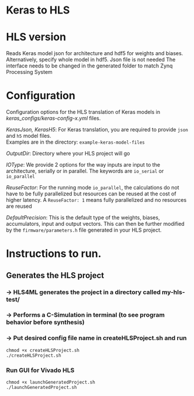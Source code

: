 # Keras to HLS 
# HLS version

Reads Keras model json for architecture and hdf5 for weights and biases.
Alternatively, specify whole model in hdf5. Json file is not needed
The interface needs to be changed in the generated folder to match Zynq Processing System

# Configuration

Configuration options for the HLS translation of Keras models in *keras_configs/keras-config-x.yml* files.

*KerasJson, KerasH5*: For Keras translation, you are required to provide `json` and `h5` model files.  
Examples are in the directory: `example-keras-model-files`

*OutputDir*: Directory where your HLS project will go

*IOType*: We provide 2 options for the way inputs are input to the architecture, serially or in parallel.  The keywords are `io_serial` or `io_parallel`

*ReuseFactor*: For the running mode `io_parallel`, the calculations do not have to be fully parallelized but resources can be reused at the cost of higher latency.  A `ReuseFactor: 1` means fully parallelized and no resources are reused

*DefaultPrecision*: This is the default type of the weights, biases, accumulators, input and output vectors.  This can then be further modified by the `firmware/parameters.h` file generated in your HLS project.


# Instructions to run. 

## Generates the HLS project
### -> HLS4ML generates the project in a directory called my-hls-test/
### -> Performs a C-Simulation in terminal (to see program behavior before synthesis)
### -> Put desired config file name in createHLSProject.sh and run
```
chmod +x createHLSProject.sh
./createHLSProject.sh
```
### Run GUI for Vivado HLS
```
chmod +x launchGeneratedProject.sh
./launchGeneratedProject.sh
```
